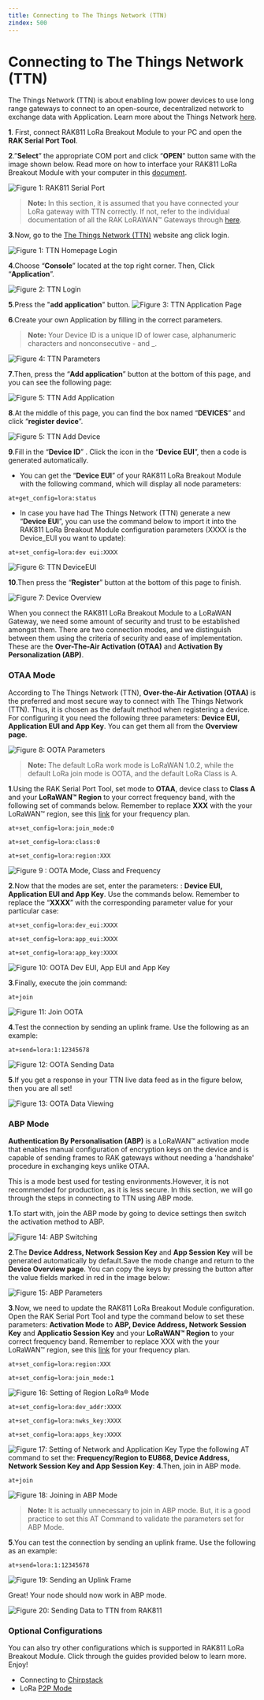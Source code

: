 ```yaml
---
title: Connecting to The Things Network (TTN)
zindex: 500
---
```

# Connecting to The Things Network (TTN)

The Things Network (TTN) is about enabling low power devices to use long range gateways to connect to an open-source, decentralized network to exchange data with Application. Learn more about the Things Network [here](https://www.thethingsnetwork.org/).

**1**. First, connect RAK811 LoRa Breakout Module to your PC and open the **RAK Serial Port Tool**.

**2**.”**Select**” the appropriate COM port and click “**OPEN**” button same with the image shown below. Read more on how to interface your RAK811 LoRa Breakout Module with your computer in this [document](https://doc.rakwireless.com/rak811-lora---breakout-module/interfacing-with-rak811-lora-breakout-module). 

![Figure 1: RAK811 Serial Port](images/serialportttn.jpg)

>**Note:** In this section, it is assumed that you have connected your LoRa gateway with TTN correctly. If not, refer to the individual documentation of all the RAK LoRAWAN™ Gateways through [here](https://doc.rakwireless.com/).

**3**.Now, go to the [The Things Network (TTN)](https://www.thethingsnetwork.org/) website ang click login.

![Figure 1: TTN Homepage Login](images/ttnhomepage.jpg)

**4**.Choose “**Console**” located at the top right corner. Then, Click “**Application**”.

![Figure 2: TTN Login](images/ttnlogin.png)

**5**.Press the "**add application**" button.
![Figure 3: TTN Application Page](images/ttnapplicationpage.png)

**6**.Create your own Application by filling in the correct parameters.
>**Note:** Your Device ID is a unique ID of lower case, alphanumeric characters and nonconsecutive - and _.

![Figure 4: TTN Parameters](images/ttnparamaters.png)

**7**.Then, press the “**Add application**” button at the bottom of this page, and you can see the following page: 

![Figure 5: TTN Add Application](images/addapplication.png)

**8**.At the middle of this page, you can find the box named “**DEVICES**” and click “**register device**”. 

![Figure 5: TTN Add Device](images/adddevice.jpg)

**9**.Fill in the “**Device ID**” . Click the icon in the “**Device EUI**”, then a code is generated automatically.

* You can get the “**Device EUI**” of your RAK811 LoRa Breakout Module with the following command, which will display all node parameters:
```
at+get_config=lora:status
```
* In case you have had The Things Network (TTN) generate a new “**Device EUI**”, you can use the command below to import it into the RAK811 LoRa Breakout Module configuration parameters (XXXX is the Device_EUI you want to update):
```
at+set_config=lora:dev eui:XXXX
```
![Figure 6: TTN DeviceEUI](images/deviceEUI.png)

**10**.Then press the “**Register**” button at the bottom of this page to finish.

![Figure 7: Device Overview](images/deviceoverview.png)

When you connect the RAK811 LoRa Breakout Module to a LoRaWAN Gateway, we need some amount of security and trust to be established amongst them. There are two connection modes, and we distinguish between them using the criteria of security and ease of implementation. These are the **Over-The-Air Activation (OTAA)** and **Activation By Personalization (ABP)**.

### OTAA Mode

According to The Things Network (TTN), **Over-the-Air Activation (OTAA)** is the preferred and most secure way to connect with The Things Network (TTN). Thus, it is chosen as the default method when registering a device. For configuring it you need the following three parameters: **Device EUI, Application EUI and App Key**. You can get them all from the **Overview page**.

![Figure 8: OOTA Parameters](images/ootaparameters.png)

>**Note:** The default LoRa work mode is LoRaWAN 1.0.2, while the default LoRa join mode is OOTA, and the default LoRa Class is A.

**1**.Using the RAK Serial Port Tool, set mode to **OTAA**, device class to **Class A** and your **LoRaWAN™ Region** to your correct frequency band, with the following set of commands below. Remember to replace **XXX** with the your LoRaWAN™ region, see this [link](https://www.thethingsnetwork.org/docs/lorawan/frequencies-by-country.html) for your frequency plan.
```
at+set_config=lora:join_mode:0
```
```
at+set_config=lora:class:0
```
```
at+set_config=lora:region:XXX
```
![Figure 9 : OOTA Mode, Class and Frequency](images/otaamodeclassfreq.png)

**2**.Now that the modes are set, enter the parameters: : **Device EUI, Application EUI and App Key**. Use the commands below. Remember to replace the “**XXXX**” with the corresponding parameter value for your particular case:
```
at+set_config=lora:dev_eui:XXXX
```
```
at+set_config=lora:app_eui:XXXX
```
```
at+set_config=lora:app_key:XXXX
```
![Figure 10: OOTA Dev EUI, App EUI and App Key](images/otaadeveuiappeuiappkey.png)

**3**.Finally, execute the join command:
```
at+join
```
![Figure 11: Join OOTA](images/otaajoinmode.png)

**4**.Test the connection by sending an uplink frame. Use the following as an example:
```
at+send=lora:1:12345678
```
![Figure 12: OOTA Sending Data](images/otaasenddata.png)

**5**.If you get a response in your TTN live data feed as in the figure below, then you are all set!

![Figure 13: OOTA Data Viewing](images/ootadataviewing.png)

### ABP Mode

**Authentication By Personalisation (ABP)** is a LoRaWAN™ activation mode that enables manual configuration of encryption keys on the device and is capable of sending frames to RAK gateways without needing a 'handshake' procedure in exchanging keys unlike OTAA.

This is a mode best used for testing environments.However, it is not recommended for production, as it is less secure. In this section, we will go through the steps in connecting to TTN using ABP mode.

**1**.To start with, join the ABP mode by going to device settings then switch the activation method to ABP.

![Figure 14: ABP Switching](images/abpswitching.png)

**2**.The **Device Address, Network Session Key** and **App Session Key** will be generated automatically by default.Save the mode change and return to the **Device Overview page**. You can copy the keys by pressing the button after the value fields marked in red in the image below:

![Figure 15: ABP Parameters](images/abpparameters.png)

**3**.Now, we need to update the RAK811 LoRa Breakout Module configuration. Open the RAK Serial Port Tool and type the command below to set these parameters: **Activation Mode** to **ABP, Device Address, Network Session Key** and **Applicatio Session Key** and your **LoRaWAN™ Region** to your correct frequency band. Remember to replace XXX with the your LoRaWAN™ region, see this [link](https://www.thethingsnetwork.org/docs/lorawan/frequencies-by-country.html) for your frequency plan.
```
at+set_config=lora:region:XXX
```
```
at+set_config=lora:join_mode:1
```
![Figure 16: Setting of Region LoRa® Mode](images/ttnabpfreqmode.png)
```
at+set_config=lora:dev_addr:XXXX
```
```
at+set_config=lora:nwks_key:XXXX
```
```
at+set_config=lora:apps_key:XXXX
```
![Figure 17: Setting of Network and Application Key](images/ttnabpdevaddrnwkskeyappskey.png)
Type the following AT command to set the: **Frequency/Region to EU868, Device Address, Network Session Key and App Session Key**:
**4**.Then, join in ABP mode.
```
at+join
```
![Figure 18: Joining in ABP Mode](images/tnnabpjoin.png)

>**Note:** It is actually unnecessary to join in ABP mode. But, it is a good practice to set this AT Command to validate the parameters set for ABP Mode.

**5**.You can test the connection by sending an uplink frame. Use the following as an example:
```
at+send=lora:1:12345678
```
![Figure 19: Sending an Uplink Frame](images/ttnabpsenddata.png)

Great! Your node should now work in ABP mode.

![Figure 20: Sending Data to TTN from RAK811](images/ttnabpreceivedata.png)


### Optional Configurations
You can also try other configurations which is supported in RAK811 LoRa Breakout Module. Click through the guides provided below to learn more. Enjoy!
* Connecting to [Chirpstack](https://doc.rakwireless.com/rak811-lora---breakout-module/connecting-to-chirpstack)
* LoRa [P2P Mode](https://doc.rakwireless.com/rak811-lora---breakout-module/lora-p2p-mode)
